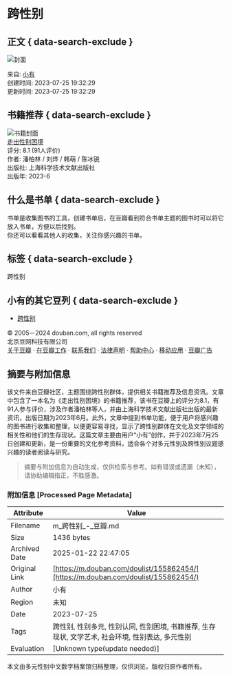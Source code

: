 # 跨性别

## 正文 { data-search-exclude }


![封面](https://img1.doubanio.com/dae/merged_cover/img_handler/doulist_cover/round_rec/155862454-20230725193229)

来自: [小有](https://www.douban.com/people/272527496/)  
创建时间: 2023-07-25 19:32:29  
更新时间: 2023-07-25 19:32:29  

## 书籍推荐 { data-search-exclude }

![书籍封面](https://img3.doubanio.com/view/subject/l/public/s34605067.jpg)  
[走出性别困境](https://book.douban.com/subject/36473977/)  
评分: 8.1 (91人评价)  
作者: 潘柏林 / 刘烨 / 韩萌 / 陈冰锐  
出版社: 上海科学技术文献出版社  
出版年: 2023-6  

## 什么是书单 { data-search-exclude }

书单是收集图书的工具，创建书单后，在豆瓣看到符合书单主题的图书时可以将它放入书单，方便以后找到。  
你还可以看看其他人的收集，关注你感兴趣的书单。

## 标签 { data-search-exclude }

跨性别

## 小有的其它豆列 { data-search-exclude }

- [跨性别](https://www.douban.com/doulist/155862454/)

© 2005－2024 douban.com, all rights reserved  
北京豆网科技有限公司  
[关于豆瓣](https://www.douban.com/about) · [在豆瓣工作](https://www.douban.com/jobs) · [联系我们](https://www.douban.com/about?topic=contactus) · [法律声明](https://www.douban.com/about/legal) · [帮助中心](https://help.douban.com/?app=main) · [移动应用](https://www.douban.com/doubanapp/) · [豆瓣广告](https://www.douban.com/partner/)
<!-- tcd_original_link https://m.douban.com/doulist/155862454/ -->


## 摘要与附加信息

<!-- tcd_abstract -->
该文件来自豆瓣社区，主题围绕跨性别群体，提供相关书籍推荐及信息资讯。文章中包含了一本名为《走出性别困境》的书籍推荐，该书在豆瓣上的评分为8.1，有91人参与评价，涉及作者潘柏林等人，并由上海科学技术文献出版社出版的最新资讯，出版日期为2023年6月。此外，文章中提到书单功能，便于用户将感兴趣的图书进行收集和整理，以便更容易寻找，显示了跨性别群体在文化及文学领域的相关性和他们的生存现状。这篇文章主要由用户“小有”创作，并于2023年7月25日创建和更新，是一份重要的文化参考资料，适合各个对多元性别及跨性别议题感兴趣的读者阅读与研究。
<!-- tcd_abstract_end -->

> 摘要与附加信息为自动生成，仅供检索与参考。如有错误或遗漏（未知），请协助编辑指正，不胜感激。

### 附加信息 [Processed Page Metadata]

| Attribute       | Value                                  |
|-----------------|----------------------------------------|
| Filename        | m_跨性别_-_豆瓣.md                             |
| Size            | 1436 bytes                           |
| Archived Date   | 2025-01-22 22:47:05                             |
| Original Link   | [https://m.douban.com/doulist/155862454/](https://m.douban.com/doulist/155862454/)                       |
| Author          | 小有                               |
| Region          | 未知                               |
| Date            | 2023-07-25                                 |
| Tags            | 跨性别, 性别多元, 性别认同, 性别困境, 书籍推荐, 生存现状, 文学艺术, 社会环境, 性别表达, 多元性别                                 |
| Evaluation            | [Unknown type(update needed)]                                 |
<!-- tcd_table_end -->

本文由多元性别中文数字档案馆归档整理，仅供浏览。版权归原作者所有。
